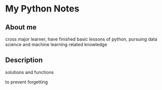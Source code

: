 My Python Notes
====
About me
----
cross major learner, have finished basic lessons of python, pursuing data science and machine learning related knowledge 

Description
----
solutions and functions <br>

to prevent forgetting<br>
